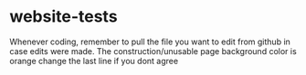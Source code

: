 # website-tests
Whenever coding, remember to pull the file you want to edit from github in case edits were made.
The construction/unusable page background color is orange
change the last line if you dont agree
